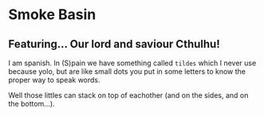 # Smoke Basin #

## Featuring... Our lord and saviour Cthulhu! ##

I am spanish. In (S)pain we have something called `tildes` which I never use because yolo, but are like small dots you put in some letters to know the proper way to speak words.

Well those littles can stack on top of eachother (and on the sides, and on the bottom...).
